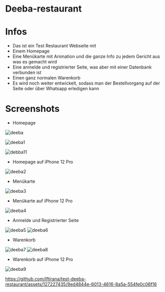 # Deeba-restaurant

# Infos
* Das ist ein Test Restaurant Webseite mit
* Einem Homepage
* Eine Menükarte mit Animation und die ganze Info zu jedem Gericht aus was es gemacht wird
* Eine anmelde und registrierter Seite, was aber mit einer Datenbank verbunden ist
* Einen ganz normalen Warenkorb
* Es wird noch weiter entwickelt, sodass man der Bestellvorgang auf der Seite oder über Whatsapp erledigen kann

# Screenshots
* Homepage

![deeba](https://github.com/Iftirana/test-deeba-restaurant/assets/127227435/a3923ead-32ea-4ef8-9e30-91e8dd29ffd3)

![deeba1](https://github.com/Iftirana/test-deeba-restaurant/assets/127227435/cbc39fb2-1caf-4144-8cc7-61d3eb7591a3)

![debba11](https://github.com/Iftirana/test-deeba-restaurant/assets/127227435/3cd1b422-824c-4fed-ad5a-193641b12aca)

* Homepage auf iPhone 12 Pro

![deeba2](https://github.com/Iftirana/test-deeba-restaurant/assets/127227435/f61ebef5-cfaa-4d98-8e34-94384c8c41a6)

* Menükarte

![deeba3](https://github.com/Iftirana/test-deeba-restaurant/assets/127227435/0bc291a2-ee64-49f6-bd16-17289e847f3f)

* Menükarte auf iPhone 12 Pro

![deeba4](https://github.com/Iftirana/test-deeba-restaurant/assets/127227435/115c2281-5081-43f1-81f4-e1925ebd49ae)

* Anmelde und Registrierter Seite

![deeba5](https://github.com/Iftirana/test-deeba-restaurant/assets/127227435/9dbdf149-222c-46e0-aa10-0d475225699d) ![deeba6](https://github.com/Iftirana/test-deeba-restaurant/assets/127227435/fd826ee0-853e-4a17-9acf-6184b4495e92)

* Warenkorb

![deeba7](https://github.com/Iftirana/test-deeba-restaurant/assets/127227435/ffbb0725-f634-4e55-9ab1-c30d054ae601)
![deeba8](https://github.com/Iftirana/test-deeba-restaurant/assets/127227435/43510bc0-2b8d-4689-b94d-2a1e43b338ba)

* Warenkorb auf iPhone 12 Pro

![deeba9](https://github.com/Iftirana/test-deeba-restaurant/assets/127227435/9a814ea0-db02-4a83-b306-d946685874ab)




https://github.com/Iftirana/test-deeba-restaurant/assets/127227435/9ed4844e-6013-4616-8a5a-554fe0c06f16

